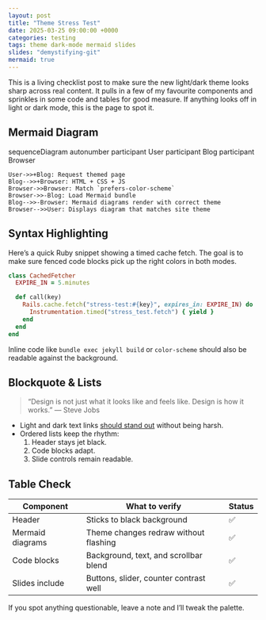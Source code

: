 ```yaml
---
layout: post
title: "Theme Stress Test"
date: 2025-03-25 09:00:00 +0000
categories: testing
tags: theme dark-mode mermaid slides
slides: "demystifying-git"
mermaid: true
---
```


This is a living checklist post to make sure the new light/dark theme looks sharp across real content. It pulls in a few of my favourite components and sprinkles in some code and tables for good measure. If anything looks off in light or dark mode, this is the page to spot it.

## Mermaid Diagram

<div class="mermaid">
  sequenceDiagram
    autonumber
    participant User
    participant Blog
    participant Browser

    User->>+Blog: Request themed page
    Blog-->>+Browser: HTML + CSS + JS
    Browser->>Browser: Match `prefers-color-scheme`
    Browser->>-Blog: Load Mermaid bundle
    Blog-->>-Browser: Mermaid diagrams render with correct theme
    Browser-->>User: Displays diagram that matches site theme
</div>

## Syntax Highlighting

Here’s a quick Ruby snippet showing a timed cache fetch. The goal is to make sure fenced code blocks pick up the right colors in both modes.

```ruby
class CachedFetcher
  EXPIRE_IN = 5.minutes

  def call(key)
    Rails.cache.fetch("stress-test:#{key}", expires_in: EXPIRE_IN) do
      Instrumentation.timed("stress_test.fetch") { yield }
    end
  end
end
```

Inline code like `bundle exec jekyll build` or `color-scheme` should also be readable against the background.

## Blockquote & Lists

> “Design is not just what it looks like and feels like. Design is how it works.” — Steve Jobs

- Light and dark text links [should stand out](#) without being harsh.
- Ordered lists keep the rhythm:
  1. Header stays jet black.
  2. Code blocks adapt.
  3. Slide controls remain readable.

## Table Check

| Component        | What to verify                          | Status |
| ---------------- | --------------------------------------- | ------ |
| Header           | Sticks to black background              | ✅     |
| Mermaid diagrams | Theme changes redraw without flashing   | ✅     |
| Code blocks      | Background, text, and scrollbar blend   | ✅     |
| Slides include   | Buttons, slider, counter contrast well  | ✅     |

If you spot anything questionable, leave a note and I’ll tweak the palette.

